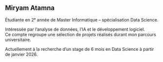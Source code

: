 ## Miryam Atamna

Étudiante en 2ᵉ année de Master Informatique – spécialisation Data Science. 

Intéressée par l’analyse de données, l’IA et le développement logiciel.  
Ce compte regroupe une sélection de projets réalisés durant mon parcours universitaire.

Actuellement à la recherche d’un stage de 6 mois en Data Science à partir de janvier 2026.

